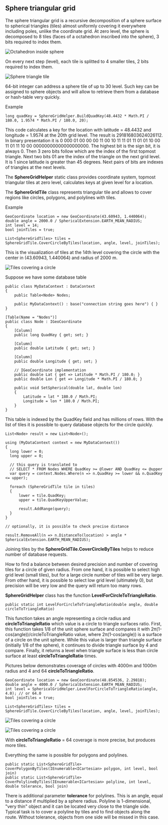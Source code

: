 ## Sphere triangular grid 

The sphere triangular grid is a recursive decomposition of a sphere surface to spherical triangles (tiles) almost uniformly covering it everywhere including poles, unlike the coordinate grid. At zero level, the sphere is decomposed to 8 tiles (faces of a octahedron inscribed into the sphere), 3 bits required to index them. 

![Octahedron inside sphere](http://www.aleprojects.com/upload/images/octahedron-inside-sphere.png)

On every next step (level), each tile is splitted to 4 smaller tiles, 2 bits required to index them. 

![Sphere triangle tile](http://www.aleprojects.com/upload/images/sphere-triangle.png)

64-bit integer can address a sphere tile of up to 30 level. Such key can be assigned to sphere objects and will allow to retrieve them from a database or hash-table very quickly. 

Example

	long quadKey = SphereGridHelper.BuildQuadKey(48.4432 * Math.PI / 180.0, 1.9574 * Math.PI / 180.0, 20);

This code calculates a key for the location with latitude = 48.4432 and longitude = 1.9574 at the 20th grid level. The result is 291816803624026112. In binary presentation it is 0 000 01 00 00 00 11 00 10 11 11 01 11 01 01 10 00 11 01 11 10 00 00000000000000000000.
The highest bit is the sign bit, it is always 0. Then 3 zero bits follow which are the index of the first topmost triangle. Next two bits 01 are the index of the triangle on the next grid level. It is 1 since latitude is greater than 45 degrees. Next pairs of bits are indexes of triangles at the next levels.

The **SphereGridHelper** static class provides coordinate system, topmost triangular tiles at zero level, calculates keys at given level for a location.

The **SphereGridTile** class represents triangular tile and allows to cover regions like  circles, polygons, and polylines with tiles.

Example

    GeoCoordinate location = new GeoCoordinate(43.60943, 1.440064);
    double angle = 2000.0 / SphericalExtension.EARTH_MEAN_RADIUS;
    int level = 14;
    bool joinTiles = true;
    
    List<SphereGridTiles> tiles = SphereGridTile.CoverCircleByTiles(location, angle, level, joinTiles);

This is the visualization of tiles at the 14th level covering the circle with the center in (43.60943, 1.440064) and radius of 2000 m. 

![Tiles covering a circle](http://www.aleprojects.com/upload/images/tiles-circle.jpg)

Suppose we have some database table
    
    public class MyDataContext : DataContext
    {
        public Table<Node> Nodes;
        
        public MyDataContext() : base("connection string goes here") { }
    }
    
    [Table(Name = "Nodes")]
    public class Node : IGeoCoordinate
    {
        [Column]
        public long QuadKey { get; set; }
        
        [Column]
        public double Latitude { get; set; }
        
        [Column]
        public double Longitude { get; set; }
        
        // IGeoCoordinate implementation
        public double Lat { get => Latitude * Math.PI / 180.0; }
        public double Lon { get => Longitude * Math.PI / 180.0; }
        
        public void SetSpherical(double lat, double lon)
        {
            Latitude = lat * 180.0 / Math.PI;
            Longitude = lon * 180.0 / Math.PI;
        }
    }

This table is indexed by the QuadKey field and has millions of rows. With the list of tiles it is possible to query database objects for the circle quickly.

    List<Node> result = new List<Node>();
    
    using (MyDataContext context = new MyDataContext())
    {
      long lower = 0;
      long upper = 0;
    
      // this query is translated to
      // SELECT * FROM Nodes WHERE QuadKey >= @lower AND QuadKey <= @upper
      var query = context.Nodes.Where(n => n.QuadKey >= lower && n.QuadKey <= upper);
    
      foreach (SphereGridTile tile in tiles)
      {
          lower = tile.QuadKey;
          upper = tile.QuadKeyUpperValue;
        
          result.AddRange(query);
      }
    }
    
    // optionally, it is possible to check precise distance
    
    result.RemoveAll(n => n.DistanceTo(location) > angle * SphericalExtension.EARTH_MEAN_RADIUS);
    

Joining tiles by the **SphereGridTile.CoverCircleByTiles** helps to reduce number of database requests. 

How to find a balance between desired precision and number of covering tiles for a circle of given radius. From one hand, it is possible to select high grid level (small tiles), but for a large circle number of tiles will be very large. From other hand, it is possible to select low grid level (ultimately 0), but precision will be very low and the query will return too many rows. 

**SphereGridHelper** class has the function **LevelForCircleToTriangleRatio**. 

    public static int LevelForCircleToTriangleRatio(double angle, double circleToTriangleRatio)

This function takes an angle representing a circle radius and **circleToTriangleRatio** which value is a circle to triangle surfaces ratio. First, this function takes 1/8 of the unit sphere surface and compares it with 2π(1-cos(angle))/circleToTriangleRatio value, where 2π(1-cos(angle)) is a surface of a circle on the unit sphere. While this value is larger than triangle surface (initially 1/8 of the sphere), it continues to divide triangle surface by 4 and compare. Finally, it returns a level when triangle surface is less than circle surface at least **circleToTriangleRatio** times.

Pictures below demonstrates coverage of circles with 4000m and 1000m radius and 4 and 64 **circleToTriangleRatio**.

    GeoCoordinate location = new GeoCoordinate(48.854536, 2.29818);
    double angle = 4000.0 / SphericalExtension.EARTH_MEAN_RADIUS;
    int level = SphericalGridHelper.LevelForCircleToTriangleRatio(angle, 4.0); // or 64.0
    bool joinTiles = true;
    
    List<SphereGridTiles> tiles = SphereGridTile.CoverCircleByTiles(location, angle, level, joinTiles);

![Tiles covering a circle](http://www.aleprojects.com/upload/images/circle-to-triangle-4.jpg)

![Tiles covering a circle](http://www.aleprojects.com/upload/images/circle-to-triangle-64.jpg)

With **circleToTriangleRatio** = 64 coverage is more precise, but produces more tiles.  

Everything the same is possible for polygons and polylines.

    public static List<SphereGridTile> CoverPolygonByTiles(IEnumerable<ICartesian> polygon, int level, bool join)
    public static List<SphereGridTile> CoverPolylineByTiles(IEnumerable<ICartesian> polyline, int level, double tolerance, bool join)

There is additional parameter **tolerance** for polylines. This is an angle, equal to a distance if multiplied by a sphere radius. Polyline is 1-dimensional, "very thin" object and it can be located very close to the triangle side. Typical task is to cover a polyline by tiles and to find objects along the route. Without tolerance, objects from one side will be missed in this case.

